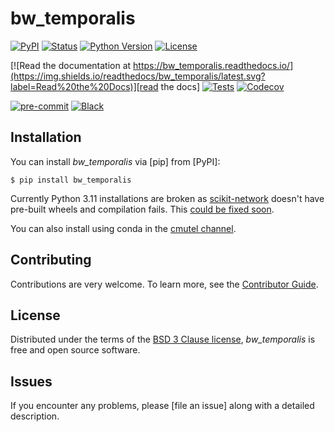 # bw_temporalis

[![PyPI](https://img.shields.io/pypi/v/bw_temporalis.svg)][pypi status]
[![Status](https://img.shields.io/pypi/status/bw_temporalis.svg)][pypi status]
[![Python Version](https://img.shields.io/pypi/pyversions/bw_temporalis)][pypi status]
[![License](https://img.shields.io/pypi/l/bw_temporalis)][license]

[![Read the documentation at https://bw_temporalis.readthedocs.io/](https://img.shields.io/readthedocs/bw_temporalis/latest.svg?label=Read%20the%20Docs)][read the docs]
[![Tests](https://github.com/brightway-lca/bw_temporalis/workflows/Tests/badge.svg)][tests]
[![Codecov](https://codecov.io/gh/brightway-lca/bw_temporalis/branch/main/graph/badge.svg)][codecov]

[![pre-commit](https://img.shields.io/badge/pre--commit-enabled-brightgreen?logo=pre-commit&logoColor=white)][pre-commit]
[![Black](https://img.shields.io/badge/code%20style-black-000000.svg)][black]

[pypi status]: https://pypi.org/project/bw_temporalis/
[read the docs]: https://bw_temporalis.readthedocs.io/
[tests]: https://github.com/brightway-lca/bw_temporalis/actions?workflow=Tests
[codecov]: https://app.codecov.io/gh/brightway-lca/bw_temporalis
[pre-commit]: https://github.com/pre-commit/pre-commit
[black]: https://github.com/psf/black

## Installation

You can install _bw_temporalis_ via [pip] from [PyPI]:

```console
$ pip install bw_temporalis
```

Currently Python 3.11 installations are broken as [scikit-network](https://scikit-network.readthedocs.io/en/latest/?badge=latest) doesn't have pre-built wheels and compilation fails. This [could be fixed soon](https://github.com/sknetwork-team/scikit-network/pull/558).

You can also install using conda in the [cmutel channel](https://anaconda.org/cmutel/bw_temporalis).

## Contributing

Contributions are very welcome.
To learn more, see the [Contributor Guide].

## License

Distributed under the terms of the [BSD 3 Clause license][license],
_bw_temporalis_ is free and open source software.

## Issues

If you encounter any problems,
please [file an issue] along with a detailed description.


<!-- github-only -->

[command-line reference]: https://bw_temporalis.readthedocs.io/en/latest/usage.html
[license]: https://github.com/brightway-lca/bw_temporalis/blob/main/LICENSE
[contributor guide]: https://github.com/brightway-lca/bw_temporalis/blob/main/CONTRIBUTING.md
